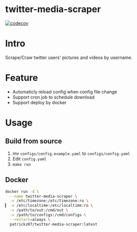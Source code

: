 # twitter-media-scraper

[![codecov](https://codecov.io/gh/PetrusZ/twitter-media-scraper/branch/main/graph/badge.svg)](https://codecov.io/gh/PetrusZ/twitter-media-scraper)

# Intro

Scrape/Craw twitter users' pictures and videos by username.

# Feature

* Automaticly reload config when config file change
* Support cron job to schedule download
* Support deploy by docker

# Usage

## Build from source

1. mv `configs/config.example.yaml` to `configs/config.yaml`
1. Edit `config.yaml`
2. `make run`

## Docker

``` sh
docker run -d \
  --name twitter-media-scraper \
  -v /etc/timezone:/etc/timezone:ro \
▎ -v /etc/localtime:/etc/localtime:ro \
  -v /path/to/out:/cmd/out \
  -v /path/to/configs:/cmd/configs \
  --restart=always \
  patrickz07/twitter-media-scraper:latest
```